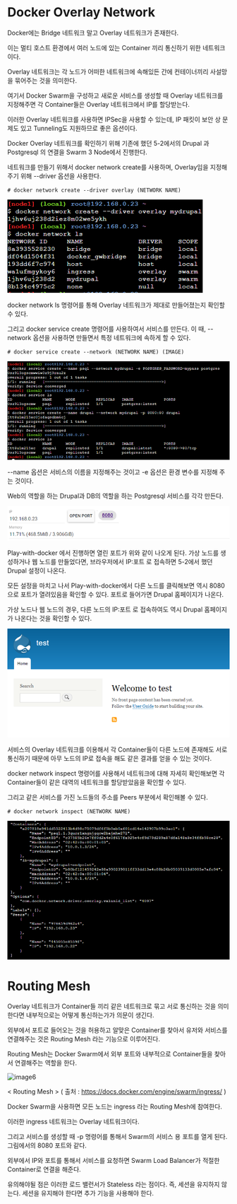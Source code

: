 # Docker Overlay Network

Docker에는 Bridge 네트워크 말고 Overlay 네트워크가 존재한다.

이는 멀티 호스트 환경에서 여러 노드에 있는 Container 끼리 통신하기 위한 네트워크이다.

Overlay 네트워크는 각 노드가 어떠한 네트워크에 속해있든 간에 컨테이너끼리 사설망을 묶어주는 것을 의미한다.

여기서 Docker Swarm을 구성하고 새로운 서비스를 생성할 때 Overlay 네트워크를 지정해주면 각 Container들은 Overlay 네트워크에서 IP를 할당받는다.

이러한 Overlay 네트워크를 사용하면 IPSec을 사용할 수 있는데, IP 패킷이 보안 상 문제도 있고 Tunneling도 지원하므로 좋은 옵션이다.

Docker Overlay 네트워크를 확인하기 위해 기존에 했던 5-2에서의 Drupal 과 Postgresql 의 연결을 Swarm 3 Node에서 진행한다.

네트워크를 만들기 위해서 docker network create를 사용하며, Overlay임을 지정해주기 위해 --driver 옵션을 사용한다.

```
# docker network create --driver overlay (NETWORK NAME)
```

![image1](https://github.com/kjo26619/Docker/blob/main/Chapter6/Image/overlay1.PNG)

docker network ls 명령어를 통해 Overlay 네트워크가 제대로 만들어졌는지 확인할 수 있다.

그리고 docker service create 명령어를 사용하여서 서비스를 만든다. 이 때, --network 옵션을 사용하면 만들면서 특정 네트워크에 속하게 할 수 있다.

```
# docker service create --network (NETWORK NAME) (IMAGE)
```

![image2](https://github.com/kjo26619/Docker/blob/main/Chapter6/Image/overlay2.PNG)

--name 옵션은 서비스의 이름을 지정해주는 것이고 -e 옵션은 환경 변수를 지정해 주는 것이다.

Web의 역할을 하는 Drupal과 DB의 역할을 하는 Postgresql 서비스를 각각 만든다.

![image3](https://github.com/kjo26619/Docker/blob/main/Chapter6/Image/overlay3.PNG)

Play-with-docker 에서 진행하면 열린 포트가 위와 같이 나오게 된다. 가상 노드를 생성하거나 웹 노드를 만들었다면, 브라우저에서 IP:포트 로 접속하면 5-2에서 했던 Drupal 설정이 나온다.

모든 설정을 마치고 나서 Play-with-docker에서 다른 노드를 클릭해보면 역시 8080으로 포트가 열려있음을 확인할 수 있다. 포트로 들어가면 Drupal 홈페이지가 나온다.

가상 노드나 웹 노드의 경우, 다른 노드의 IP:포트 로 접속하여도 역시 Drupal 홈페이지가 나온다는 것을 확인할 수 있다.

![image4](https://github.com/kjo26619/Docker/blob/main/Chapter6/Image/overlay4.PNG)

서비스의 Overlay 네트워크를 이용해서 각 Container들이 다른 노드에 존재해도 서로 통신하기 때문에 아무 노드의 IP로 접속을 해도 같은 결과를 얻을 수 있는 것이다.

docker network inspect 명령어를 사용해서 네트워크에 대해 자세히 확인해보면 각 Container들이 같은 대역의 네트워크를 할당받았음을 확인할 수 있다.

그리고 같은 서비스를 가진 노드들의 주소를 Peers 부분에서 확인해볼 수 있다.

```
# docker network inspect (NETWORK NAME)
```

![image5](https://github.com/kjo26619/Docker/blob/main/Chapter6/Image/overlay5.PNG)

# Routing Mesh

Overlay 네트워크가 Container들 끼리 같은 네트워크로 묶고 서로 통신하는 것을 의미한다면 내부적으로는 어떻게 통신하는가가 의문이 생긴다.

외부에서 포트로 들어오는 것을 허용하고 알맞은 Container를 찾아서 유저와 서비스를 연결해주는 것은 Routing Mesh 라는 기능으로 이루어진다.

Routing Mesh는 Docker Swarm에서 외부 포트와 내부적으로 Container들을 찾아서 연결해주는 역할을 한다.

![image6](https://docs.docker.com/engine/swarm/images/ingress-routing-mesh.png)

< Routing Mesh > ( 출처 : https://docs.docker.com/engine/swarm/ingress/ )

Docker Swarm을 사용하면 모든 노드는 ingress 라는 Routing Mesh에 참여한다.

이러한 ingress 네트워크는 Overlay 네트워크이다.

그리고 서비스를 생성할 때 -p 명령어를 통해서 Swarm의 서비스 용 포트를 열게 된다. 그림에서의 8080 포트와 같다.

외부에서 IP와 포트를 통해서 서비스를 요청하면 Swarm Load Balancer가 적절한 Container로 연결을 해준다. 

유의해야될 점은 이러한 로드 밸런서가 Stateless 라는 점이다. 즉, 세션을 유지하지 않는다. 세션을 유지해야 한다면 추가 기능을 사용해야 한다. 

